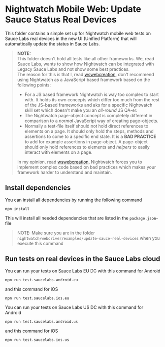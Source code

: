 # Nightwatch Mobile Web: Update Sauce Status Real Devices
This folder contains a simple set up for Nightwatch mobile web tests on Sauce Labs real devices in the new UI (Unified
Platform) that will automatically update the status in Sauce Labs.

> **NOTE:**\
> This folder doesn't hold all tests like all other frameworks. We, read Sauce Labs, wants to show how Nightwatch can be
> integrated with Legacy Sauce Labs and not show some best practices.\
> The reason for this is that I, read [wswebcreation](https://github.com/wswebcreation), don't recommend using
> Nightwatch as a JavaScript based framework based on the following points:
> - For a JS based framework Nightwatch is way too complex to start with. It holds its own concepts which differ too
>   much from the rest of the JS-based frameworks and aks for a specific Nightwatch skill set which doesn't make you an 
>   *all-round* JS QA-er. 
> - The Nightwatch page-object concept is completely different in comparison to a *normal* JavaScript way of creating 
>   page-objects.
> - Normally a test-file itself should not hold direct references to elements on a page. It should only hold the steps, 
>   methods and assertions to come to a specific end state. 
>   It is a **BAD PRACTICE** to add for example assertions in page-object. A page-object should only hold references to 
>   elements and *helpers* to easily interact with elements on a page. 
> 
> In my opinion, read [wswebcreation](https://github.com/wswebcreation), Nightwatch forces you to implement complex code 
> based on bad practices which makes your framework harder to understand and maintain. 

## Install dependencies
You can install all dependencies by running the following command

    npm install
    
This will install all needed dependencies that are listed in the `package.json`-file

> NOTE: Make sure you are in the folder `nightwatch/webdriver/examples/update-sauce-real-devices` when you execute this 
> command

## Run tests on real devices in the Sauce Labs cloud
You can run your tests on Sauce Labs EU DC with this command for Android

    npm run test.saucelabs.android.eu

and this command for iOS

    npm run test.saucelabs.ios.eu
    
You can run your tests on Sauce Labs US DC with this command for Android

    npm run test.saucelabs.android.us

and this command for iOS

    npm run test.saucelabs.ios.us


